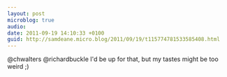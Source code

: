 ```yaml
---
layout: post
microblog: true
audio: 
date: 2011-09-19 14:10:33 +0100
guid: http://samdeane.micro.blog/2011/09/19/t115774781533585408.html
---
```

@chwalters @richardbuckle I'd be up for that, but my tastes might be too weird ;)
